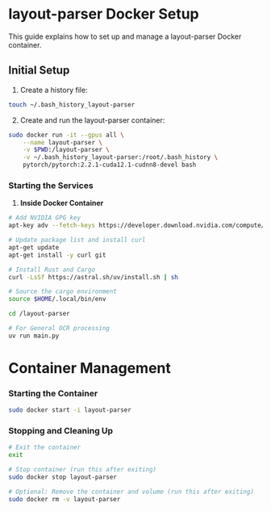 # layout-parser Docker Setup

This guide explains how to set up and manage a layout-parser Docker container.


## Initial Setup

1. Create a history file:
```bash
touch ~/.bash_history_layout-parser
```

2. Create and run the layout-parser container:
```bash
sudo docker run -it --gpus all \
    --name layout-parser \
    -v $PWD:/layout-parser \
    -v ~/.bash_history_layout-parser:/root/.bash_history \
    pytorch/pytorch:2.2.1-cuda12.1-cudnn8-devel bash
```

### Starting the Services

1. **Inside Docker Container**
```bash
# Add NVIDIA GPG key
apt-key adv --fetch-keys https://developer.download.nvidia.com/compute/cuda/repos/ubuntu1804/x86_64/3bf863cc.pub

# Update package list and install curl
apt-get update
apt-get install -y curl git

# Install Rust and Cargo
curl -LsSf https://astral.sh/uv/install.sh | sh

# Source the cargo environment
source $HOME/.local/bin/env

cd /layout-parser

# For General OCR processing
uv run main.py
```

# Container Management

### Starting the Container
```bash
sudo docker start -i layout-parser  
```

### Stopping and Cleaning Up
```bash
# Exit the container
exit

# Stop container (run this after exiting)
sudo docker stop layout-parser

# Optional: Remove the container and volume (run this after exiting)
sudo docker rm -v layout-parser
```

